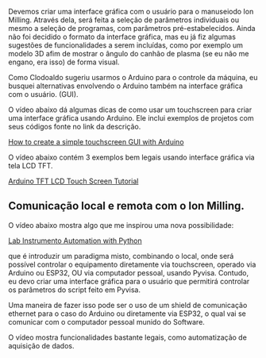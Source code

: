 Devemos criar uma interface gráfica com o usuário para o manuseiodo Ion Milling. Através dela, será feita a seleção de parâmetros individuais ou mesmo a seleção de programas, com parâmetros pré-estabelecidos. Ainda não foi decidido o formato da interface gráfica, mas eu já fiz algumas sugestões de funcionalidades a serem incluídas, como por exemplo um modelo 3D afim de mostrar o ângulo do canhão de plasma (se eu não me engano, era isso) de forma visual.

Como Clodoaldo sugeriu usarmos o Arduino para o controle da máquina, eu busquei alternativas envolvendo o Arduino também na interface gráfica com o usuário. (GUI).

O vídeo abaixo dá algumas dicas de como usar um touchscreen para criar uma interface gráfica usando Arduino. Ele inclui exemplos de projetos com seus códigos fonte no link da descrição.

[How to create a simple touchscreen GUI with Arduino ](https://www.youtube.com/watch?v=SIo_Gv7K7Fo)

O vídeo abaixo contém 3 exemplos bem legais usando interface gráfica via tela LCD TFT.

[Arduino TFT LCD Touch Screen Tutorial](https://www.youtube.com/watch?v=9Ms59ofSJIY)

## Comunicação local e remota com o Ion Milling.

O vídeo abaixo mostra algo que me inspirou uma nova possibilidade:

[Lab Instrumento Automation with Python](https://www.youtube.com/watch?v=xko8wzEBqfc)

que é introduzir um paradigma misto, combinando o local, onde será possível controlar o equipamento diretamente via touchscreen, operado via Arduino ou ESP32, OU via computador pessoal, usando Pyvisa. Contudo, eu devo criar uma interface gráfica para o usuário que permitirá controlar os parâmetros do script feito em Pyvisa.

Uma maneira de fazer isso pode ser o uso de um shield de comunicação ethernet para o caso do Arduino ou diretamente via ESP32, o qual vai se comunicar com o computador pessoal munido do Software.

O vídeo mostra funcionalidades bastante legais, como automatização de aquisição de dados.
